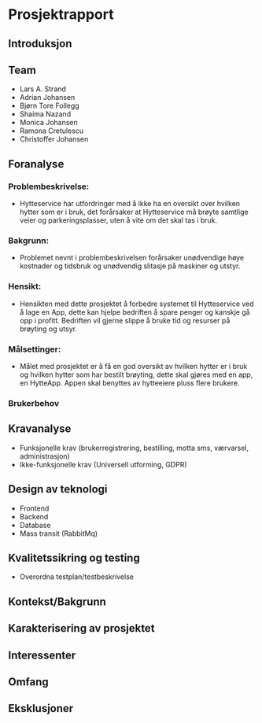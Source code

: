 # Prosjektrapport

## Introduksjon

## Team

- Lars A. Strand
- Adrian Johansen
- Bjørn Tore Follegg
- Shaima Nazand
- Monica Johansen
- Ramona Cretulescu
- Christoffer Johansen 

## Foranalyse


### Problembeskrivelse: 
- Hytteservice har utfordringer med å ikke ha en oversikt over hvilken hytter som er i bruk, det forårsaker at Hytteservice må brøyte samtlige veier og parkeringsplasser, uten å vite om det skal tas i bruk. 

### Bakgrunn: 
- Problemet nevnt i problembeskrivelsen forårsaker unødvendige høye kostnader og tidsbruk og unødvendig slitasje på maskiner og utstyr.

### Hensikt: 
- Hensikten med dette prosjektet å forbedre systemet til Hytteservice ved å lage en App, dette kan hjelpe bedriften å spare penger og kanskje gå opp i profitt. Bedriften vil gjerne slippe å bruke tid og resurser på brøyting og utsyr. 

### Målsettinger: 
- Målet med prosjektet er å få en god oversikt av hvilken hytter er i bruk og hvilken hytter som har bestilt brøyting, dette skal gjøres med en app, en HytteApp. Appen skal benyttes av hytteeiere pluss flere brukere. 



### Brukerbehov

## Kravanalyse
- Funksjonelle krav (brukerregistrering, bestilling, motta sms, værvarsel, administrasjon)
- Ikke-funksjonelle krav (Universell utforming, GDPR)

## Design av teknologi
- Frontend
- Backend
- Database
- Mass transit (RabbitMq)

## Kvalitetssikring og testing
- Overordna testplan/testbeskrivelse

## Kontekst/Bakgrunn

## Karakterisering av prosjektet

## Interessenter

## Omfang

## Eksklusjoner